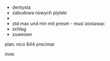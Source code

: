 - dentysta
- zabudowa nowych plyteki
- 
- std max und min mit preset - musi zostawac
- schlag
- zuweisen

plan:
nico
844
precimar


inne:
